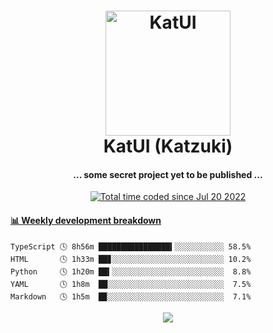 <h1 align="center">
  <img src="https://kokecacao.me/static/img/katzuki.png" alt="KatUI" width="200">
  <br>KatUI (Katzuki)<br>
</h1>

<h4 align="center">... some secret project yet to be published ...</h4>

<p align="center">
  <a href="https://wakatime.com/@5d39136d-911d-4ceb-9dae-178d9dbef0cd"><img src="https://wakatime.com/badge/user/5d39136d-911d-4ceb-9dae-178d9dbef0cd.svg" alt="Total time coded since Jul 20 2022" /></a>
</p>

<!-- waka-box start -->
#### <a href="https://gist.github.com/5db7183a9e07f1193716cb2b94e5d0e1" target="_blank">📊 Weekly development breakdown</a>
```text
TypeScript 🕓 8h56m ████████████████▍░░░░░░░░░░░ 58.5%
HTML       🕓 1h33m ██▊░░░░░░░░░░░░░░░░░░░░░░░░░ 10.2%
Python     🕓 1h20m ██▍░░░░░░░░░░░░░░░░░░░░░░░░░  8.8%
YAML       🕓 1h8m  ██░░░░░░░░░░░░░░░░░░░░░░░░░░  7.5%
Markdown   🕓 1h5m  █▉░░░░░░░░░░░░░░░░░░░░░░░░░░  7.1%
```
<!-- Powered by https://github.com/YouEclipse/waka-box-go . -->
<!-- waka-box end -->

<p align="center">
  <img src="https://count.getloli.com/get/@:koke_cacao?theme=rule34">
</p>
